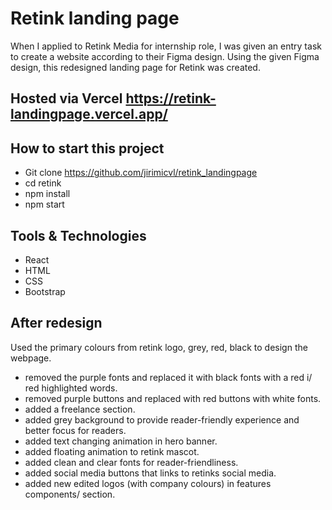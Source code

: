 # Retink landing page

When I applied to Retink Media for internship role, I was given an entry task to create a website according to their Figma design. Using the given Figma design, this redesigned landing page for Retink was created.

## Hosted via Vercel https://retink-landingpage.vercel.app/

## How to start this project
- Git clone https://github.com/jirimicvl/retink_landingpage
- cd retink
- npm install
- npm start

## Tools & Technologies
- React
- HTML
- CSS
- Bootstrap

## After redesign
Used the primary colours from retink logo, grey, red, black to design the webpage.
- removed the purple fonts and replaced it with black fonts with a red i/ red highlighted words.
- removed purple buttons and replaced with red buttons with white fonts.
- added a freelance section.
- added grey background to provide reader-friendly experience and better focus for readers.
- added text changing animation in hero banner.
- added floating animation to retink mascot.
- added clean and clear fonts for reader-friendliness.
- added social media buttons that links to retinks social media.
- added new edited logos (with company colours) in features components/ section.
